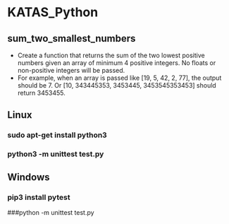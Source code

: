 # KATAS_Python

## sum_two_smallest_numbers
- Create a function that returns the sum of the two lowest positive numbers given an array of minimum 4 positive integers. No floats or non-positive integers will be passed.
- For example, when an array is passed like [19, 5, 42, 2, 77], the output should be 7. Or [10, 343445353, 3453445, 3453545353453] should return 3453455.



## Linux

### sudo apt-get install python3
### python3 -m unittest test.py


## Windows

### pip3 install pytest
###python -m unittest test.py


